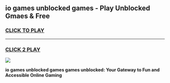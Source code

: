 
## io games unblocked games - Play Unblocked Gmaes & Free
<h3>
<a href="https://news.freeplayer.one?title=io_games_unblocked_games&ref=23F">CLICK TO PLAY</a></h3>
<hr>

<h3>
<a href="https://news.freeplayer.one?title=io_games_unblocked_games&ref=23F">CLICK 2 PLAY</a>
  
</h3>

<a href="https://news.freeplayer.one?title=io_games_unblocked_games&ref=23F/"><img src="https://clearcache.store/games.png"></a>


**io games unblocked games games unblocked: Your Gateway to Fun and Accessible Online Gaming**
